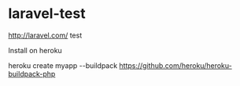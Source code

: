 laravel-test
============

http://laravel.com/ test


Install on heroku

heroku create myapp --buildpack https://github.com/heroku/heroku-buildpack-php
